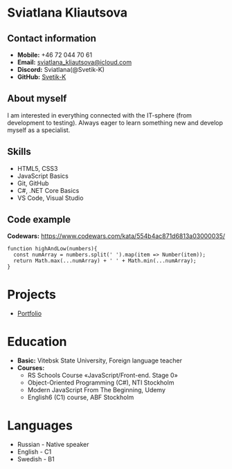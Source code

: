 # Sviatlana Kliautsova
## Contact information
* **Mobile:** +46 72 044 70 61
* **Email:** sviatlana_kliautsova@icloud.com
* **Discord:** Sviatlana(@Svetik-K)
* **GitHub:** [Svetik-K](https://github.com/Svetik-K/)
## About myself
I am interested in everything connected with the IT-sphere (from development to testing). Always eager to learn something new and develop myself as a specialist.
## Skills
* HTML5, CSS3
* JavaScript Basics
* Git, GitHub
* C#, .NET Core Basics
* VS Code, Visual Studio
## Code example
**Codewars:** https://www.codewars.com/kata/554b4ac871d6813a03000035/
```
function highAndLow(numbers){
  const numArray = numbers.split(' ').map(item => Number(item));
  return Math.max(...numArray) + ' ' + Math.min(...numArray);
}
```
# Projects
* [Portfolio](https://svetik-k.github.io/portfolio_figma/portfolio/)
# Education
* **Basic:** Vitebsk State University, Foreign language teacher
* **Courses:**
    + RS Schools Course «JavaScript/Front-end. Stage 0» 
    + Object-Oriented Programming (C#), NTI Stockholm
    + Modern JavaScript From The Beginning, Udemy 
    + English6 (C1) course, ABF Stockholm
# Languages
* Russian - Native speaker
* English - C1
* Swedish - B1
